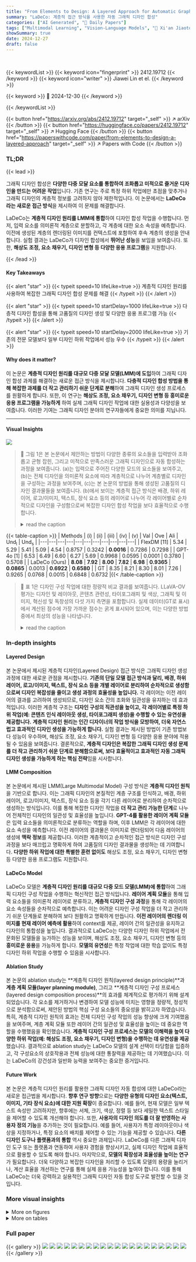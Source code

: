 ```yaml
---
title: "From Elements to Design: A Layered Approach for Automatic Graphic Design Composition"
summary: "LaDeCo: 계층적 접근 방식을 사용한 자동 그래픽 디자인 합성"
categories: ["AI Generated", "🤗 Daily Papers"]
tags: ["Multimodal Learning", "Vision-Language Models", "🏢 Xi'an Jiaotong University",]
showSummary: true
date: 2024-12-27
draft: false
---
```


<br>

{{< keywordList >}}
{{< keyword icon="fingerprint" >}} 2412.19712 {{< /keyword >}}
{{< keyword icon="writer" >}} Jiawei Lin et el. {{< /keyword >}}
 
{{< keyword >}} 🤗 2024-12-30 {{< /keyword >}}
 
{{< /keywordList >}}

{{< button href="https://arxiv.org/abs/2412.19712" target="_self" >}}
↗ arXiv
{{< /button >}}
{{< button href="https://huggingface.co/papers/2412.19712" target="_self" >}}
↗ Hugging Face
{{< /button >}}
{{< button href="https://paperswithcode.com/paper/from-elements-to-design-a-layered-approach" target="_self" >}}
↗ Papers with Code
{{< /button >}}




### TL;DR


{{< lead >}}

그래픽 디자인 합성은 **다양한 다중 모달 요소를 통합하여 조화롭고 미적으로 즐거운 디자인을 만드는 어려운 작업**입니다. 기존 연구는 주로 특정 하위 작업에만 초점을 맞추거나 그래픽 디자인의 계층적 정보를 고려하지 않아 제한적입니다. 이 논문에서는 **LaDeCo라는 새로운 접근 방식**을 제시하여 이 문제를 해결합니다.



LaDeCo는 **계층적 디자인 원리를 LMM에 통합**하여 디자인 합성 작업을 수행합니다. 먼저, 입력 요소를 의미론적 계층으로 분할하고, 각 계층에 대한 요소 속성을 예측합니다. 이전에 생성된 계층의 렌더링된 이미지를 컨텍스트에 포함하여 후속 계층의 생성을 안내합니다. 실험 결과는 LaDeCo가 디자인 합성에서 **뛰어난 성능**을 보임을 보여줍니다. 또한, **해상도 조정, 요소 채우기, 디자인 변형 등 다양한 응용 프로그램**을 지원합니다.

{{< /lead >}}


#### Key Takeaways

{{< alert "star" >}}
{{< typeit speed=10 lifeLike=true >}} 계층적 디자인 원리를 사용하여 복잡한 그래픽 디자인 합성 문제를 해결 {{< /typeit >}}
{{< /alert >}}

{{< alert "star" >}}
{{< typeit speed=10 startDelay=1000 lifeLike=true >}} 다층적 디자인 합성을 통해 고품질의 디자인 생성 및 다양한 응용 프로그램 가능 {{< /typeit >}}
{{< /alert >}}

{{< alert "star" >}}
{{< typeit speed=10 startDelay=2000 lifeLike=true >}} 기존의 전문 모델보다 일부 디자인 하위 작업에서 성능 우수 {{< /typeit >}}
{{< /alert >}}

#### Why does it matter?
이 논문은 **계층적 디자인 원리를 대규모 다중 모달 모델(LMM)에 도입**하여 그래픽 디자인 합성 과제를 해결하는 새로운 접근 방식을 제시합니다. **다층적 디자인 합성 방법을 통해 복잡한 과제를 더 작고 관리하기 쉬운 단계로 분해**하여 그래픽 디자인 생성 프로세스를 원활하게 합니다. 또한, 이 연구는 **해상도 조정, 요소 채우기, 디자인 변형 등 흥미로운 응용 프로그램을 가능하게** 하여 실제 그래픽 디자인 작업에 대한 실용성과 다양성을 보여줍니다. 이러한 기여는 그래픽 디자인 분야의 연구자들에게 중요한 의미를 지닙니다.

------
#### Visual Insights



![](https://arxiv.org/html/2412.19712/x2.png)

> 🔼 그림 1은 본 논문에서 제안하는 방법이 다양한 종류의 요소들을 입력받아 조화롭고 균형 잡힌, 그리고 미적으로 만족스러운 그래픽 디자인으로 자동 합성하는 과정을 보여줍니다. (a)는 입력으로 주어진 다양한 모드의 요소들을 보여주고, (b)는 전체 디자인을 의미론적 요소에 따라 계층적으로 나누어 계층별로 디자인을 구성하는 과정을 보여주며, (c)는 본 논문의 방법을 통해 생성된 고품질의 디자인 결과물들을 보여줍니다.  (b)에서 보이는 계층적 접근 방식은 배경, 하위 레이어, 로고/이미지, 텍스트, 장식 요소 등의 레이어로 나누어 각 레이어별로 순차적으로 디자인을 구성함으로써 복잡한 디자인 합성 작업을 보다 효율적으로 수행합니다.
> <details>
> <summary>read the caption</summary>
> Figure 1: (a) Given a set of multimodal elements as input, our approach automatically composes them into a cohesive, balanced, and aesthetically pleasing graphic design. (b) Since a holistic design can be divided into different layers according to element semantics, we achieve the design composition task in a layer-by-layer manner. (c) Our approach is able to craft high-quality design pieces.
> </details>





{{< table-caption >}}
| Methods | (i) | (ii) | (iii) | (iv) | (v) | Val | Ove | Ali | Und<sub>l</sub> | Und<sub>s</sub> |
|---|---|---|---|---|---|---|---|---|---|---|
| FlexDM [11] | 5.34 | 5.29 | 5.41 | 5.09 | 4.54 | 0.8757 | 0.3242 | **0.0016** | 0.7286 | 0.7298 |
| GPT-4o [1] | 6.53 | 6.49 | 6.60 | 6.27 | 5.69 | 0.9968 | 0.0595 | 0.0001 | 0.3780 | 0.5708 |
| LaDeCo (Ours) | **8.08** | **7.92** | **8.00** | **7.82** | **6.98** | **0.9365** | **0.0865** | 0.0013 | **0.6922** | **0.6580** |
| GT | 8.35 | 8.21 | 8.30 | 8.01 | 7.26 | 0.9265 | 0.0768 | 0.0015 | 0.6848 | 0.6732 |{{< /table-caption >}}

> 🔼 표 1은 디자인 구성 작업에 대한 정량적 비교 결과를 보여줍니다. LLaVA-OV 평가는 디자인 및 레이아웃, 콘텐츠 관련성, 타이포그래피 및 색상, 그래픽 및 이미지, 혁신성 및 독창성의 다섯 가지 측면을 포함합니다. 실제 데이터(GT로 표시)에서 계산된 점수에 가장 가까운 점수는 굵게 표시되어 있으며, 이는 다양한 방법 중에서 최상의 성능을 나타냅니다.
> <details>
> <summary>read the caption</summary>
> Table 1: Quantitative comparison on the design composition task. LLaVA-OV evaluation includes the following aspects: (i) design and layout, (ii) content relevance, (iii) typography and color, (vi) graphics and images, and (v) innovation and originality. The score closest to the one calculated from real data (denoted as GT) is highlighted in bold, indicating the best performance among different methods.
> </details>





### In-depth insights


#### Layered Design
본 논문에서 제시된 계층적 디자인(Layered Design) 접근 방식은 그래픽 디자인 생성 과정에 대한 새로운 관점을 제시합니다. **기존의 단일 모델 접근 방식과 달리, 배경, 하위 레이어, 로고/이미지, 텍스트, 장식 요소 등을 개별 레이어로 분리하여 순차적으로 생성함으로써 디자인 복잡성을 줄이고 생성 과정의 효율성을 높입니다.**  각 레이어는 이전 레이어의 결과를 고려하여 생성되므로, 디자인 요소 간의 조화와 일관성을 유지하는 데 효과적입니다. 이러한 계층적 구조는 **디자인 구성의 직관성을 높이고, 각 레이어별로 특정 하위 작업(예: 콘텐츠 인식 레이아웃 생성, 타이포그래피 생성)을 수행할 수 있는 유연성을 제공합니다.**  **계층적 디자인 원리는 인간 디자이너의 작업 방식을 모방하여, 더욱 자연스럽고 효과적인 디자인 생성을 가능하게 합니다.**  실험 결과는 제시된 방법이 기존 방법보다 성능이 우수하며, 해상도 조정, 요소 채우기, 디자인 변형 등 다양한 응용 분야에 적용될 수 있음을 보여줍니다.  결론적으로, **계층적 디자인은 복잡한 그래픽 디자인 생성 문제를 더 작고 관리하기 쉬운 단계로 분해함으로써, 보다 효율적이고 효과적인 자동 그래픽 디자인 생성을 가능하게 하는 핵심 전략**임을 시사합니다.

#### LMM Composition
본 논문에서 제시된 LMM(Large Multimodal Model) 구성 방식은 **계층적 디자인 원칙**을 기반으로 합니다. 이는 그래픽 디자인의 본질적인 계층 구조를 인식하고, 배경, 하위 레이어, 로고/이미지, 텍스트, 장식 요소 등을 각기 다른 레이어로 분리하여 순차적으로 생성하는 방식입니다. 이를 통해 복잡한 디자인 작업을 **더 작고 관리 가능한 단계**로 나누어 전체적인 디자인의 일관성 및 효율성을 높입니다. **GPT-4를 활용한 레이어 계획 모듈**은 입력 요소들을 의미론적으로 분류하는 역할을 하며, 이후 LMM은 각 레이어에 대한 요소 속성을 예측합니다. 이전 레이어의 결과물은 이미지로 렌더링되어 다음 레이어의 생성에 **맥락 정보**를 제공합니다. 이러한 계층적이고 순차적인 접근 방식은 디자인 구성 과정을 보다 매끄럽고 명확하게 하여 고품질의 디자인 결과물을 생성하는 데 기여합니다.  **다양한 하위 작업에 대한 특별한 훈련 없이도**  해상도 조정, 요소 채우기, 디자인 변형 등 다양한 응용 프로그램도 지원합니다.

#### LaDeCo Model
LaDeCo 모델은 **계층적 디자인 원리를 대규모 다중 모드 모델(LMM)에 통합**하여 그래픽 디자인 구성 작업을 수행하는 혁신적인 접근 방식입니다.  **레이어 계획 모듈**을 통해 입력 요소들을 의미론적 레이어로 분류하고, **계층적 디자인 구성 과정**을 통해 각 레이어의 요소 속성들을 순차적으로 예측합니다. 이는 어려운 디자인 구성 작업을 더 작고 관리하기 쉬운 단계들로 분해하여 보다 원활하고 명확하게 만듭니다.  **이전 레이어의 렌더링 이미지를 현재 레이어 예측에 활용**하여 context를 제공, 레이어 간의 일관성을 유지하고 디자인의 통합성을 높입니다.  결과적으로 LaDeCo는 다양한 디자인 하위 작업에서 전문화된 모델들을 능가하는 성능을 보이며, 해상도 조정, 요소 채우기, 디자인 변형 등의 **흥미로운 응용**을 가능하게 합니다.  **모델의 유연성**은 특정 작업에 대한 학습 없이도 특정 디자인 하위 작업을 수행할 수 있음을 시사합니다.

#### Ablation Study
본 논문의 ablation study는 **계층적 디자인 원칙(layered design principle)**과 **계층 계획 모듈(layer planning module)**, 그리고 **계층적 디자인 구성 프로세스(layered design composition process)**의 효과를 체계적으로 평가하기 위해 설계되었습니다.  각 요소를 제거하거나 변경하여 모델 성능에 미치는 영향을 정량적, 정성적으로 분석함으로써, 제안된 방법의 핵심 구성 요소들의 중요성을 밝히고자 하였습니다. 특히, 계층적 디자인 원칙의 효과는 전체 디자인 구성 작업의 성능 향상에 크게 기여했음을 보여주며, 계층 계획 모듈 또한 레이어 간의 일관성 및 효율성을 높이는 데 중요한 역할을 수행했음을 확인했습니다.  **계층적 디자인 구성 프로세스는 모델의 이해력을 높여 다양한 하위 작업(예: 해상도 조정, 요소 채우기, 디자인 변형)을 수행하는 데 유연성을 제공**했습니다.  결과적으로 ablation study는 LaDeCo 모델의 설계 선택이 타당함을 입증하고, 각 구성요소의 상호작용과 전체 성능에 대한 통찰력을 제공하는 데 기여했습니다.  이는 LaDeCo의 강건성과 일반화 능력을 보여주는 중요한 증거입니다.

#### Future Work
본 논문은 계층적 디자인 원리를 활용한 그래픽 디자인 자동 합성에 대한 LaDeCo라는 새로운 접근법을 제시합니다.  **향후 연구 방향**으로는 **다양한 유형의 디자인 요소(텍스트, 이미지, 기타 장식 요소)에 대한 지원 확장**이 중요합니다.  예를 들어, 현재 모델은 일부 텍스트 속성만 고려하지만, 향후에는 서체, 크기, 색상, 정렬 등 보다 세밀한 텍스트 스타일을 제어할 수 있도록 개선해야 합니다.  또한, **사용자의 디자인 의도를 더 잘 반영하는 사용자 정의 기능**을 추가하는 것이 필요합니다.  예를 들어, 사용자가 특정 레이아웃이나 색상을 지정하거나, 특정 요소의 배치를 제어할 수 있는 기능을 제공할 수 있습니다.  **다른 디자인 도구나 플랫폼과의 통합** 역시 중요한 과제입니다.  LaDeCo를 다른 그래픽 디자인 도구 또는 플랫폼과 연동하여 사용자 경험을 향상시키고, 실제 디자인 작업에 효율적으로 활용할 수 있도록 해야 합니다.  마지막으로, **모델의 확장성과 효율성을 높이는 연구**가 필요합니다.  더욱 다양하고 복잡한 디자인을 처리할 수 있도록 모델의 용량을 늘리거나, 계산 효율을 개선하는 연구를 통해 실제 응용 가능성을 높여야 합니다. 이를 통해 LaDeCo는 더욱 강력하고 실용적인 그래픽 디자인 자동 합성 도구로 발전할 수 있을 것입니다.


### More visual insights

<details>
<summary>More on figures
</summary>


![](https://arxiv.org/html/2412.19712/x3.png)

> 🔼 그림 2는 제안된 LaDeCo의 작동 방식을 보여줍니다. 먼저, 입력 요소들에 대한 의미론적 레이블을 주석 처리하기 위해 GPT-4o [1]를 사용합니다. 예측을 통해 계층 구조를 얻은 후, LaDeCo는 LMM(Large Multimodal Model)을 미세 조정하여 계층적 디자인 구성을 수행합니다. 각 계층을 생성한 후, 중간 디자인 결과를 이미지로 렌더링하여 LMM에 다시 입력으로 제공하여 후속 계층 생성을 안내합니다.  즉, 배경부터 장식 요소까지 각 레이어별로 디자인 요소들을 생성하고, 이전 레이어의 결과를 다음 레이어 생성에 반영하여 최종 디자인을 완성하는 과정입니다.
> <details>
> <summary>read the caption</summary>
> Figure 2: Illustration of our proposed LaDeCo. First, it utilizes GPT-4o [1] to annotate the semantic labels for input elements. The layer structure is obtained from the predictions. Then LaDeCo fine-tunes LMMs to achieve layered design composition. After generating each layer, the intermediate designs will be rendered as images and fed back into LMMs to guide subsequent layer generation.
> </details>



![](https://arxiv.org/html/2412.19712/extracted/6098037/sec/images/layer.png)

> 🔼 그림 3은 제안된 LaDeCo 방법과 기존 방법(FlexDM, GPT-40) 및 실제 디자인(GT)을 비교하여 디자인 합성 성능을 보여줍니다. 여러 디자인 예시를 보여주며, 각 방법의 결과물을 실제 디자인과 나란히 배치하여 직관적인 비교를 가능하게 합니다. 자세히 보시려면 확대해서 보세요.
> <details>
> <summary>read the caption</summary>
> Figure 3: Qualitative comparison. We also show the ground truth designs for these samples. Please zoom in for a better view.
> </details>



![](https://arxiv.org/html/2412.19712/x4.png)

> 🔼 그림 4는 LaDeCo가 각 레이어별로 생성한 결과물들을 보여줍니다. 배경, 하단 레이어, 로고/이미지, 텍스트, 장식 요소 등 5가지 레이어로 나뉘어 각 레이어별 생성 결과가 순차적으로 나타나 있습니다. 이를 통해 LaDeCo의 계층적 디자인 생성 과정을 시각적으로 이해하는 데 도움을 줍니다. 각 레이어는 이전 레이어의 결과를 바탕으로 생성되므로, 전체 디자인의 일관성과 조화로움을 확인할 수 있습니다.
> <details>
> <summary>read the caption</summary>
> Figure 4: The rendered results of different layers from LaDeCo.
> </details>



![](https://arxiv.org/html/2412.19712/x5.png)

> 🔼 그림 5는 LaDeCo가 동일한 입력 요소를 사용하여 다양한 캔버스 크기의 디자인을 생성하는 과정을 보여줍니다.  같은 요소들로도 캔버스 크기에 따라 디자인의 레이아웃과 요소들의 크기 및 배치가 어떻게 조정되는지를 보여주는 여러 디자인 사례들이 제시되어 있습니다. 이를 통해 LaDeCo가 다양한 크기의 캔버스에 적응하여 일관되고 시각적으로 만족스러운 디자인을 생성할 수 있는 능력을 강조합니다.
> <details>
> <summary>read the caption</summary>
> Figure 5: LaDeCo composes the same input elements to designs with different canvas sizes.
> </details>



![](https://arxiv.org/html/2412.19712/x6.png)

> 🔼 기존 디자인에 LaDeCo가 새로운 요소를 추가하여 더욱 매력적인 디자인을 만드는 과정을 보여줍니다.  기존 디자인에 새로운 요소들을 추가하는 방법과 그 결과를 시각적으로 보여주는 여러 예시들이 포함되어 있습니다.  각 예시는 새로운 요소들이 추가되기 전과 후의 디자인을 비교하여, LaDeCo가 디자인의 시각적 매력도를 높이는 데 효과적임을 보여줍니다.
> <details>
> <summary>read the caption</summary>
> Figure 6: LaDeCo adds new elements on a existing design to achieve a more appealing design.
> </details>



![](https://arxiv.org/html/2412.19712/x7.png)

> 🔼 그림 7은 동일한 요소들을 사용하여 LaDeCo가 다양한 디자인을 생성할 수 있음을 보여줍니다.  즉, 동일한 입력 요소 집합에도 불구하고 LaDeCo는 디자인의 레이아웃, 색상, 글꼴, 이미지 배치 등을 다르게 구성하여 여러 가지 시각적으로 매력적이고 다채로운 결과물을 만들어낼 수 있습니다. 이는 LaDeCo의 유연성과 창의성을 보여주는 좋은 예시입니다.  이는 디자인 변형 기능을 강조합니다.
> <details>
> <summary>read the caption</summary>
> Figure 7: LaDeCo creates diverse designs with the same elements.
> </details>



![](https://arxiv.org/html/2412.19712/x8.png)

> 🔼 그림 8은 콘텐츠 인식 레이아웃 생성 작업에 대한 정성적 비교를 보여줍니다. 노란색, 빨간색, 녹색, 분홍색 상자는 각각 언더레이, 이미지, 텍스트, 장식 요소를 나타냅니다. 이 그림은 다양한 방법(PosterLlama, PosterLLaVA, LaDeCo, GT)으로 생성된 콘텐츠 인식 레이아웃의 시각적 비교를 보여주어 각 모델의 강점과 약점을 파악하는 데 도움이 됩니다. 각 모델의 출력물은 레이아웃 구성, 콘텐츠 관련성, 타이포그래피 및 색상, 그래픽 및 이미지, 혁신성 및 독창성 측면에서 평가될 수 있습니다.
> <details>
> <summary>read the caption</summary>
> Figure 8: Qualitative comparison on the content-aware layout generation task. The yellow, red, green, pink boxes represent underlay, image, text, and embellishment elements, respectively.
> </details>



![](https://arxiv.org/html/2412.19712/x9.png)

> 🔼 그림 9는 본 논문의 타이포그래피 생성에 대한 정성적 비교 결과를 보여줍니다. FlexDM과 OpenCOLE을 비롯한 다른 기존 방법들과 LaDeCo의 결과를 비교하여 LaDeCo의 우수성을 보여줍니다.  LaDeCo는 텍스트 레이아웃, 미적 요소, 가독성 등 여러 측면에서 더 나은 성능을 보여주는 것을 확인할 수 있습니다. 특히, 기존 방법들에서 나타나는 텍스트 중첩이나 가독성 저하와 같은 문제점들을 LaDeCo가 효과적으로 해결했음을 시각적으로 보여줍니다.
> <details>
> <summary>read the caption</summary>
> Figure 9: Qualitative comparison on typography generation.
> </details>



![](https://arxiv.org/html/2412.19712/x10.png)

> 🔼 그림 10은 LaDeCo가 생성한 다양한 그래픽 디자인들을 보여줍니다.  각 디자인은 다양한 스타일, 색상, 레이아웃, 그리고 시각적 요소들을 사용하여 만들어졌으며,  LaDeCo 모델의 다양한 디자인 생성 능력을 보여주는 좋은 예시입니다.  이 그림은 배경, 텍스트, 이미지, 기타 장식 요소 등 다양한 요소들이 어떻게 조화롭게 구성되는지를 보여주며, LaDeCo 모델의 레이어 기반 접근 방식의 효과를 시각적으로 보여줍니다.
> <details>
> <summary>read the caption</summary>
> Figure 10: A gallery of graphic designs created by LaDeCo.
> </details>



![](https://arxiv.org/html/2412.19712/x11.png)

> 🔼 그림 11은 LaDeCo의 계층적 디자인 구성 과정을 보여줍니다.  LaDeCo는 배경, 하단 레이어, 로고/이미지, 텍스트, 장식 요소 순서로 전체 디자인을 생성합니다. 각 레이어는 특정한 시각적 요소들을 포함하며, 이전 레이어의 결과를 바탕으로 다음 레이어가 생성됩니다. 이러한 계층적 접근 방식은 디자인 구성 과정을 더욱 체계적이고 효율적으로 만들어 줍니다.  각 레이어의 예시 이미지를 통해 각 레이어의 역할과 전체 디자인 구성에 대한 이해를 도울 수 있습니다.
> <details>
> <summary>read the caption</summary>
> Figure 11: The layered design composition process in LaDeCo. Our approach generates a holistic design in the order of background, underlay, logo/image, text, and embellishment layers.
> </details>



![](https://arxiv.org/html/2412.19712/x12.png)

> 🔼 그림 12는 동일한 입력에도 LaDeCo가 다양한 디자인을 생성할 수 있음을 보여주는 추가적인 결과입니다. 그림에는 다양한 스타일과 레이아웃을 가진 여러 디자인이 포함되어 있으며, LaDeCo의 유연성과 다양한 디자인 생성 능력을 강조합니다. 각 디자인은 배경, 언더레이, 로고/이미지, 텍스트, 장식 요소 등 여러 레이어로 구성되어 있으며, 각 레이어의 요소들이 조화롭게 배치되어 시각적으로 매력적인 결과물을 만들어냅니다. 이는 LaDeCo가 다양한 디자인 요구사항을 충족할 수 있는 잠재력을 보여줍니다.
> <details>
> <summary>read the caption</summary>
> Figure 12: More results to demonstrate that LaDeCo can create diverse designs with the same input.
> </details>



![](https://arxiv.org/html/2412.19712/x13.png)

> 🔼 이 그림은 LaDeCo 모델이 다양한 종횡비(aspect ratio)를 가진 그래픽 디자인을 생성할 수 있음을 보여주는 추가적인 결과물들을 보여줍니다.  다양한 크기의 캔버스에 적용된 디자인들을 통해 모델의 유연성과 적응력을 확인할 수 있습니다.  각 디자인은 배경, 하단 레이어, 로고/이미지, 텍스트, 장식 요소 등 다양한 레이어로 구성되어 있으며, 각 레이어의 요소들은 종횡비에 맞춰 조정되어 있습니다.
> <details>
> <summary>read the caption</summary>
> Figure 13: More results to demonstrate that LaDeCo is able to generate graphic designs with different aspect ratios.
> </details>



![](https://arxiv.org/html/2412.19712/x14.png)

> 🔼 이 그림은 LaDeCo가 기존 디자인에 새로운 요소를 자연스럽게 추가할 수 있음을 보여주는 추가적인 결과들을 보여줍니다.  각각의 이미지 쌍은 기존 디자인과 새로운 요소들을 추가한 후의 디자인을 보여줍니다.  LaDeCo는 새로운 요소들이 기존 디자인과 시각적으로 조화롭게 어울리도록 배치하고 스타일을 일관성 있게 유지합니다. 이는 LaDeCo가 단순히 요소들을 추가하는 것이 아니라 디자인의 전체적인 조화와 일관성을 고려하여 새로운 요소들을 통합한다는 점을 보여줍니다.
> <details>
> <summary>read the caption</summary>
> Figure 14: More results to demonstrate that LaDeCo can add new elements to an existing design in a plausible way.
> </details>



![](https://arxiv.org/html/2412.19712/x15.png)

> 🔼 그림 15는 LaDeCo의 디자인 구성 능력의 우수성을 보여주는 정성적 비교를 보여줍니다.  FlexDM, GPT-40, LaDeCo 세 가지 방법으로 생성된 디자인과 실제 디자인(GT)을 나란히 비교하여 시각적으로 LaDeCo의 성능을 보여줍니다.  각 방법의 디자인 결과는 레이아웃, 색상 조합, 폰트 선택, 이미지 배치 등 다양한 측면에서 차이를 보이며, LaDeCo가 가장 실제 디자인(GT)과 유사한 결과를 생성했음을 확인할 수 있습니다.
> <details>
> <summary>read the caption</summary>
> Figure 15: More qualitative comparison to demonstrate the superiority of LaDeCo in design composition.
> </details>



![](https://arxiv.org/html/2412.19712/x16.png)

> 🔼 그림 16은 LaDeCo가 콘텐츠 인식 레이아웃 생성에서 우수성을 보여주는 보다 정성적인 비교를 보여줍니다. 그림은 콘텐츠 인식 레이아웃 생성 작업에 대한 LaDeCo와 다른 방법들의 결과를 보여주는 여러 디자인 예시들을 보여줍니다. 각 열은 서로 다른 방법(PosterLlama, PosterLLaVA, LaDeCo, GT)으로 생성된 디자인을 보여주고, 각 행은 다른 입력 콘텐츠 집합에 대한 결과를 보여줍니다. 이 그림을 통해 LaDeCo가 다른 방법들보다 콘텐츠를 더 잘 정렬하고 시각적으로 만족스러운 레이아웃을 생성하는 것을 알 수 있습니다.
> <details>
> <summary>read the caption</summary>
> Figure 16: More qualitative comparison to demonstrate the superiority of LaDeCo in content-aware layout generation.
> </details>



![](https://arxiv.org/html/2412.19712/x17.png)

> 🔼 그림 17은 LaDeCo가 서체 생성 작업에서 우수함을 보여주는 정성적 비교를 더 자세히 보여줍니다.  다양한 디자인 예시를 통해 LaDeCo가 생성한 서체 디자인과 다른 기준 모델들(FlexDM, OpenCOLE)의 서체 디자인을 비교하여 LaDeCo의 성능을 시각적으로 보여줍니다. 각 이미지는 입력 요소와 LaDeCo 및 다른 모델이 생성한 서체의 시각적 결과를 보여줍니다. 이를 통해 사용자는 LaDeCo의 서체 생성 품질을 직관적으로 이해할 수 있습니다.
> <details>
> <summary>read the caption</summary>
> Figure 17: More qualitative comparison to demonstrate the superiority of LaDeCo in typography generation.
> </details>



</details>




<details>
<summary>More on tables
</summary>


{{< table-caption >}}
| Settings | (i) | (ii) | (iii) | (iv) | (v) | Val | Ove | Ali | Und<sub>l</sub> | Und<sub>s</sub> |
|---|---|---|---|---|---|---|---|---|---|---|
| Llama-3.1-8B (rank 16) | 8.03 | 7.89 | 8.00 | 7.75 | 6.90 | 0.9347 | 0.0796 | 0.0012 | 0.6900 | 0.6564 |
| Llama-3.1-8B (rank 64) | 8.10 | 7.94 | 8.04 | 7.83 | 6.98 | 0.9352 | 0.0787 | 0.0013 | 0.7084 | 0.6715 |
| llava-v1.5-7b (rank 32) | 8.00 | 7.86 | 8.02 | 7.78 | 6.90 | 0.9403 | 0.0940 | 0.0015 | 0.6703 | 0.6208 |
| Llama-3.1-8B-Instruct (rank 32) | 8.08 | 7.89 | 8.03 | 7.82 | 6.99 | 0.9388 | 0.0804 | 0.0015 | 0.6867 | 0.6640 |
| w/o LP, w/o LDC (rank 32) | 7.23 | 7.12 | 7.28 | 6.99 | 6.29 | 0.9325 | 0.0954 | 0.0013 | 0.6194 | 0.5875 |
| w/ LP, w/o LDC (rank 32) | 7.84 | 7.67 | 7.78 | 7.56 | 6.66 | 0.9389 | 0.0843 | 0.0013 | 0.6568 | 0.6242 |
| Llama-3.1-8B* (rank 32) | 8.22 | 8.06 | 8.22 | 7.94 | 7.09 | 0.9335 | 0.1029 | 0.0005 | 0.7321 | 0.7116 |
| Llama-3.1-8B (rank 32) | 8.08 | 7.92 | 8.00 | 7.82 | 6.98 | 0.9365 | 0.0865 | 0.0013 | 0.6922 | 0.6580 |
| GT | 8.35 | 8.21 | 8.30 | 8.01 | 7.26 | 0.9265 | 0.0768 | 0.0015 | 0.6848 | 0.6732 |{{< /table-caption >}}
> 🔼 표 2는 LaDeCo 모델의 성능에 영향을 미치는 요인들을 분석한 실험 결과를 보여줍니다.  총 4가지 측면을 다루고 있는데, (1) LoRA(Low-Rank Adaptation)에서 rank의 크기, (2) 기반 모델의 종류, (3) LaDeCo의 핵심 기법인 계층적 레이어 계획(Layer Planning, LP)과 계층적 디자인 구성(Layered Design Composition, LDC)의 적용 여부, (4) 데이터셋 크기입니다.  표에서 별표(*)가 표시된 모델은 Crello와 LargeCrello 데이터셋을 결합하여 학습한 모델이고, 별표가 없는 모델은 Crello 데이터셋만 사용하여 학습한 모델입니다. 이를 통해 각 요인이 LaDeCo의 성능에 어떤 영향을 미치는지 정량적으로 비교 분석합니다.
> <details>
> <summary>read the caption</summary>
> Table 2: Ablation studies. Our investigation covers four aspects (from top to bottom): (1) the rank number in LoRA, (2) the base model, (3) the key techniques in LaDeCo, where LP denotes layer planning , and LDC represents layered design composition, (4) dataset size. The model with * to is trained on the combined Crello and LargeCrello datasets, while the models without * are trained on Crello only.
> </details>

{{< table-caption >}}
| Methods | Val | Ove | Ali | Und<sub>l</sub> | Und<sub>s</sub> | Uti | Occ | Rea |
|---|---|---|---|---|---|---|---|---|
| PosterLLaVa [32] | **0.9269** | 0.0685 | 0.0011 | 0.7879 | 0.7375 | 0.4199 | 0.1936 | **0.0747** |
| PosterLlama [27] | 0.8701 | 0.0868 | 0.0014 | 0.8483 | 0.7798 | 0.4115 | **0.1772** | 0.0694 |
| LaDeCo (Ours) | 0.9340 | **0.0805** | **0.0016** | **0.6851** | **0.6540** | **0.4414** | 0.1835 | 0.0768 |
| GT | 0.9265 | 0.0768 | 0.0015 | 0.6848 | 0.6732 | 0.4737 | 0.1628 | 0.0709 |{{< /table-caption >}}
> 🔼 표 3은 콘텐츠 인식 레이아웃 생성 하위 작업에 대한 정량적 결과를 보여줍니다. 실제 데이터(GT로 표시)에서 계산된 점수와 가장 가까운 점수는 굵게 표시되어 있으며, 이는 다양한 방법 중에서 최상의 성능을 나타냅니다.  각 방법의 성능을 평가하기 위해 디자인 및 레이아웃, 콘텐츠 관련성, 타이포그래피 및 색상, 그래픽 및 이미지, 혁신성 및 독창성의 다섯 가지 측면을 평가하는 LLaVA-OV 지표를 사용했습니다.  또한, 요소 유효성(Val), 중첩(Ove), 정렬(Ali), 하위 효과(Und₁, Unds), 활용도(Uti), 폐색(Occ), 가독성(Rea)과 같은 기하학적 지표도 함께 제시하여 레이아웃의 질을 다각적으로 분석하였습니다.
> <details>
> <summary>read the caption</summary>
> Table 3: Quantitative results on the content-aware layout generation subtask. The score closest to the one calculated from real data (denoted as GT) is highlighted in bold, indicating the best performance among different methods.
> </details>

</details>




### Full paper

{{< gallery >}}
<img src="paper_images/1.png" class="grid-w50 md:grid-w33 xl:grid-w25" />
<img src="paper_images/2.png" class="grid-w50 md:grid-w33 xl:grid-w25" />
<img src="paper_images/3.png" class="grid-w50 md:grid-w33 xl:grid-w25" />
<img src="paper_images/4.png" class="grid-w50 md:grid-w33 xl:grid-w25" />
<img src="paper_images/5.png" class="grid-w50 md:grid-w33 xl:grid-w25" />
<img src="paper_images/6.png" class="grid-w50 md:grid-w33 xl:grid-w25" />
<img src="paper_images/7.png" class="grid-w50 md:grid-w33 xl:grid-w25" />
<img src="paper_images/8.png" class="grid-w50 md:grid-w33 xl:grid-w25" />
<img src="paper_images/9.png" class="grid-w50 md:grid-w33 xl:grid-w25" />
<img src="paper_images/10.png" class="grid-w50 md:grid-w33 xl:grid-w25" />
<img src="paper_images/11.png" class="grid-w50 md:grid-w33 xl:grid-w25" />
<img src="paper_images/12.png" class="grid-w50 md:grid-w33 xl:grid-w25" />
<img src="paper_images/13.png" class="grid-w50 md:grid-w33 xl:grid-w25" />
<img src="paper_images/14.png" class="grid-w50 md:grid-w33 xl:grid-w25" />
<img src="paper_images/15.png" class="grid-w50 md:grid-w33 xl:grid-w25" />
<img src="paper_images/16.png" class="grid-w50 md:grid-w33 xl:grid-w25" />
<img src="paper_images/17.png" class="grid-w50 md:grid-w33 xl:grid-w25" />
<img src="paper_images/18.png" class="grid-w50 md:grid-w33 xl:grid-w25" />
<img src="paper_images/19.png" class="grid-w50 md:grid-w33 xl:grid-w25" />
<img src="paper_images/20.png" class="grid-w50 md:grid-w33 xl:grid-w25" />
{{< /gallery >}}